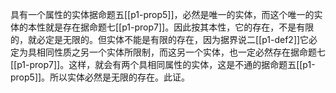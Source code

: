 具有一个属性的实体据命题五[[p1-prop5]]，必然是唯一的实体，而这个唯一的实体的本性就是存在据命题七[[p1-prop7]]。因此按其本性，它的存在，不是有限的，就必定是无限的。但实体不能是有限的存在，因为据界说二[[p1-def2]]它必定为具相同性质之另一个实体所限制，而这另一个实体，也一定必然存在据命题七[[p1-prop7]]。这样，就会有两个具相同属性的实体，这是不通的据命题五[[p1-prop5]]。所以实体必然是无限的存在。此证。